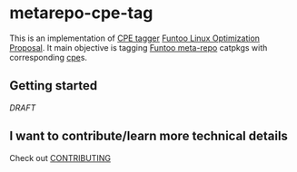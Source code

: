 # metarepo-cpe-tag
This is an implementation of [CPE tagger] [Funtoo Linux Optimization Proposal].
It main objective is tagging [Funtoo meta-repo] catpkgs with corresponding
[cpe]s.


## Getting started
*DRAFT*


## I want to contribute/learn more technical details
Check out [CONTRIBUTING](CONTRIBUTING.md)


[Funtoo meta-repo]: https://github.com/funtoo/meta-repo
[cpe]: https://nvd.nist.gov/products/cpe
[CPE tagger]: https://www.funtoo.org/FLOP:CPE_tagger
[Funtoo Linux Optimization Proposal]: https://www.funtoo.org/Category:FLOP
